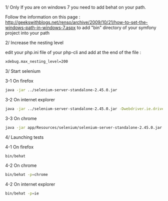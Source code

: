 1/ Only If you are on windows 7 you need to add behat on your path.

Follow the information on this page :
http://geekswithblogs.net/renso/archive/2009/10/21/how-to-set-the-windows-path-in-windows-7.aspx
to add "bin" directory of your symfony project into your path

2/ Increase the nesting level

edit your php.ini file of your php-cli and add at the end of the file :
``` bash
xdebug.max_nesting_level=200
```

3/ Start selenium

3-1 On firefox
``` bash
java -jar ../selenium-server-standalone-2.45.0.jar
```

3-2 On internet explorer
``` bash
java -jar ../selenium-server-standalone-2.45.0.jar -Dwebdriver.ie.driver=../selenium/drivers/IEDriverServer.exe
```

3-3 On chrome
``` bash
java -jar app/Resources/selenium/selenium-server-standalone-2.45.0.jar -Dwebdriver.ie.driver=../selenium/drivers/chromedriver.exe
```

4/ Launching tests

4-1 On firefox
``` bash
bin/behat
```

4-2 On chrome
``` bash
bin/behat -p=chrome
```

4-2 On internet explorer
``` bash
bin/behat -p=ie
```
